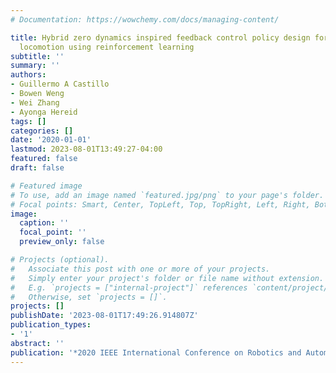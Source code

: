 ```yaml
---
# Documentation: https://wowchemy.com/docs/managing-content/

title: Hybrid zero dynamics inspired feedback control policy design for 3d bipedal
  locomotion using reinforcement learning
subtitle: ''
summary: ''
authors:
- Guillermo A Castillo
- Bowen Weng
- Wei Zhang
- Ayonga Hereid
tags: []
categories: []
date: '2020-01-01'
lastmod: 2023-08-01T13:49:27-04:00
featured: false
draft: false

# Featured image
# To use, add an image named `featured.jpg/png` to your page's folder.
# Focal points: Smart, Center, TopLeft, Top, TopRight, Left, Right, BottomLeft, Bottom, BottomRight.
image:
  caption: ''
  focal_point: ''
  preview_only: false

# Projects (optional).
#   Associate this post with one or more of your projects.
#   Simply enter your project's folder or file name without extension.
#   E.g. `projects = ["internal-project"]` references `content/project/deep-learning/index.md`.
#   Otherwise, set `projects = []`.
projects: []
publishDate: '2023-08-01T17:49:26.914807Z'
publication_types:
- '1'
abstract: ''
publication: '*2020 IEEE International Conference on Robotics and Automation (ICRA)*'
---
```

